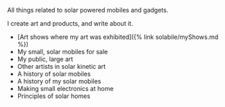 All things related to solar powered mobiles and gadgets.

I create art and products, and write about it.

- [Art shows where my art was exhibited]({% link solabile/myShows.md %})
- My small, solar mobiles for sale
- My public, large art
- Other artists in solar kinetic art
- A history of solar mobiles
- A history of my solar mobiles
- Making small electronics at home
- Principles of solar homes

<!---


**Bold** and _Italic_ and `Code` text

[Link](url) and ![Image](src)
```

For more details see [GitHub Flavored Markdown](https://guides.github.com/features/mastering-markdown/).

### Jekyll Themes

Your Pages site will use the layout and styles from the Jekyll theme you have selected in your [repository settings](https://github.com/bootchk/solabile.github.io/settings). The name of this theme is saved in the Jekyll `_config.yml` configuration file.

### Support or Contact

Having trouble with Pages? Check out our [documentation](https://docs.github.com/categories/github-pages-basics/) or [contact support](https://github.com/contact) and we’ll help you sort it out.
-->
